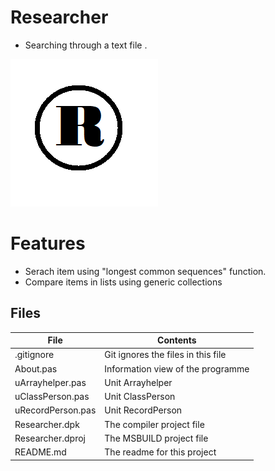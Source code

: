 # Researcher
- Searching through a text file .    

![](Researcher.png) 


# Features  

- Serach item using "longest common sequences" function.
- Compare items in lists using generic collections


## Files

| File | Contents | 
| --- | --- |
| .gitignore | Git ignores the files in this file |
| About.pas | Information view of the programme |
| uArrayhelper.pas | Unit Arrayhelper |
| uClassPerson.pas | Unit ClassPerson |
| uRecordPerson.pas | Unit RecordPerson |
| Researcher.dpk | The compiler project file |
| Researcher.dproj | The MSBUILD project file |
| README.md | The readme for this project |
